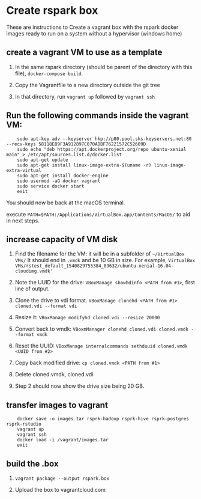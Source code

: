 # Create rspark box

These are instructions to Create a vagrant box with the rspark docker images ready to run on a system without a hypervisor (windows home)

## create a vagrant VM to use as a template

1. In the same rspark directory (should be parent of the directory with this file), `docker-compose build`.

2. Copy the Vagrantfile to a new directory outside the git tree

3. In that directory, run `vagrant up` followed by `vagrant ssh`

## Run the following commands inside the vagrant VM:

		sudo apt-key adv --keyserver hkp://p80.pool.sks-keyservers.net:80 --recv-keys 58118E89F3A912897C070ADBF76221572C52609D
		sudo echo "deb https://apt.dockerproject.org/repo ubuntu-xenial main" > /etc/apt/sources.list.d/docker.list
		sudo apt-get update
		sudo apt-get install linux-image-extra-$(uname -r) linux-image-extra-virtual
		sudo apt-get install docker-engine
		sudo usermod -aG docker vagrant
		sudo service docker start
		exit

You should now be back at the macOS terminal.

execute `PATH=$PATH:/Applications/VirtualBox.app/Contents/MacOS/` to aid in next steps.

## increase capacity of VM disk

1. Find the filename for the VM: it will be in a subfolder of `~/VirtualBox VMs/` It should end in `.vmdk` and be 10 GB in size. For example, `VirtualBox VMs/rstest_default_1540829755384_89632/ubuntu-xenial-16.04-cloudimg.vmdk'`

2. Note the UUID for the drive: `VBoxManage showhdinfo <PATH from #1>`, first line of output.

3. Clone the drive to vdi format. `VBoxManage clonehd <PATH from #1> cloned.vdi --format vdi`

4. Resize it: `VBoxManage modifyhd cloned.vdi --resize 20000`

5. Convert back to vmdk: `VBoxmManager clonehd cloned.vdi cloned.vmdk --format vmdk`

6. Reset the UUID: `VBoxManage internalcommands sethduuid cloned.vmdk <UUID from #2>`

7. Copy back modified drive: `cp cloned.vmdk <PATH from #1>`

8. Delete cloned.vmdk, cloned.vdi

9. Step 2 should now show the drive size being 20 GB.

## transfer images to vagrant

		docker save -o images.tar rsprk-hadoop rsprk-hive rsprk-postgres rsprk-rstudio
		vagrant up
		vagrant ssh
		docker load -i /vagrant/images.tar
		exit

## build the .box

1. `vagrant package --output rspark.box`
	
2. Upload the box to vagrantcloud.com





